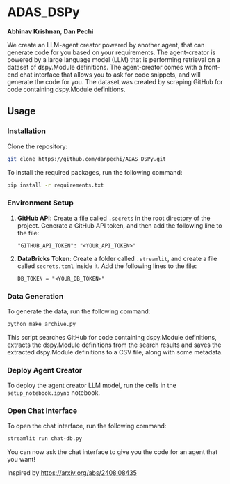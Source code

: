 # ADAS_DSPy

**Abhinav Krishnan**, **Dan Pechi**

We create an LLM-agent creator powered by another agent, that can generate code for you based on your requirements. The agent-creator is powered by a large language model (LLM) that is performing retrieval on a dataset of dspy.Module definitions. The agent-creator comes with a front-end chat interface that allows you to ask for code snippets, and will generate the code for you. The dataset was created by scraping GitHub for code containing dspy.Module definitions.

## Usage

### Installation
Clone the repository:
```bash
git clone https://github.com/danpechi/ADAS_DSPy.git
```

To install the required packages, run the following command:
```bash
pip install -r requirements.txt
```

### Environment Setup

1. **GitHub API**: 
   Create a file called `.secrets` in the root directory of the project. 
   Generate a GitHub API token, and then add the following line to the file:
   ```
   "GITHUB_API_TOKEN": "<YOUR_API_TOKEN>"
   ```
2. **DataBricks Token**:
   Create a folder called `.streamlit`, and create a file called `secrets.toml` inside it.
   Add the following lines to the file:
   ```
   DB_TOKEN = "<YOUR_DB_TOKEN>"
   ```
### Data Generation

To generate the data, run the following command:

   ```bash
   python make_archive.py
   ```
   This script searches GitHub for code containing dspy.Module definitions, extracts the dspy.Module definitions from the search results and saves the extracted dspy.Module definitions to a CSV file, along with some metadata. 

### Deploy Agent Creator

To deploy the agent creator LLM model, run the cells in the `setup_notebook.ipynb` notebook.

### Open Chat Interface

To open the chat interface, run the following command:
```bash
streamlit run chat-db.py
```
You can now ask the chat interface to give you the code for an agent that you want!



Inspired by https://arxiv.org/abs/2408.08435